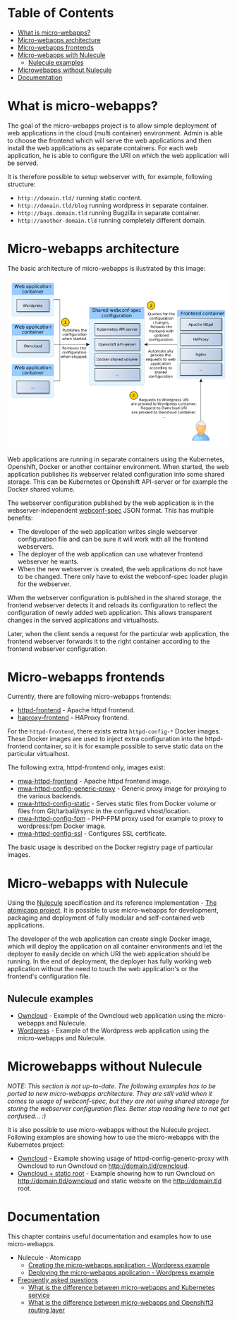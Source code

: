 Table of Contents
=================

  * [What is micro-webapps?](#what-is-micro-webapps)
  * [Micro-webapps architecture](#micro-webapps-architecture)
  * [Micro-webapps frontends](#micro-webapps-frontends)
  * [Micro-webapps with Nulecule](#micro-webapps-with-nulecule)
    * [Nulecule examples](#nulecule-examples)
  * [Microwebapps without Nulecule](#microwebapps-without-nulecule)
  * [Documentation](#documentation)

# What is micro-webapps?
The goal of the micro-webapps project is to allow simple deployment of web applications in the cloud (multi container) environment. Admin is able to choose the frontend which will serve the web applications and then install the web applications as separate containers. For each web application, he is able to configure the URI on which the web application will be served.

It is therefore possible to setup webserver with, for example, following structure:

- `http://domain.tld/` running static content.
- `http://domain.tld/blog` running wordpress in separate container.
- `http://bugs.domain.tld` running Bugzilla in separate container.
- `http://another-domain.tld` running completely different domain.

# Micro-webapps architecture

The basic architecture of micro-webapps is ilustrated by this image:

![Micro-webapps architecture](graphics/architecture.png)

Web applications are running in separate containers using the Kubernetes, Openshift, Docker or another container environment. When started, the web application publishes its webserver related configuration into some shared storage. This can be Kubernetes or Openshift API-server or for example the Docker shared volume.

The webserver configuration published by the web application is in the webserver-independent [webconf-spec](https://github.com/micro-webapps/webconf-spec) JSON format. This has multiple benefits:

- The developer of the web application writes single webserver configuration file and can be sure it will work with all the frontend webservers.
- The deployer of the web application can use whatever frontend webserver he wants.
- When the new webserver is created, the web applications do not have to be changed. There only have to exist the webconf-spec loader plugin for the webserver.

When the webserver configuration is published in the shared storage, the frontend webserver detects it and reloads its configuration to reflect the configuration of newly added web application. This allows transparent changes in the served applications and virtualhosts.

Later, when the client sends a request for the particular web application, the frontend webserver forwards it to the right container according to the frontend webserver configuration.

# Micro-webapps frontends

Currently, there are following micro-webapps frontends:

- [httpd-frontend](https://registry.hub.docker.com/u/microwebapps/httpd-frontend/) - Apache httpd frontend.
- [haproxy-frontend](https://registry.hub.docker.com/u/microwebapps/haproxy-frontend/) - HAProxy frontend.

For the `httpd-frontend`, there exists extra `httpd-config-*` Docker images. These Docker images are used to inject extra configuration into the httpd-frontend container, so it is for example possible to serve static data on the particular virtualhost.

The following extra, httpd-frontend only, images exist:
* [mwa-httpd-frontend](https://registry.hub.docker.com/u/microwebapps/mwa-httpd-frontend/) - Apache httpd frontend image.
* [mwa-httpd-config-generic-proxy](https://registry.hub.docker.com/u/microwebapps/mwa-httpd-config-generic-proxy/) - Generic proxy image for proxying to the various backends.
* [mwa-httpd-config-static](https://registry.hub.docker.com/u/microwebapps/mwa-httpd-config-static/) - Serves static files from Docker volume or files from Git/tarball/rsync in the configured vhost/location.
* [mwa-httpd-config-fpm](https://registry.hub.docker.com/u/microwebapps/mwa-httpd-config-fpm/) - PHP-FPM proxy used for example to proxy to wordpress:fpm Docker image.
* [mwa-httpd-config-ssl](https://registry.hub.docker.com/u/microwebapps/mwa-httpd-config-ssl/) - Configures SSL certificate.

The basic usage is described on the Docker registry page of particular images.

# Micro-webapps with Nulecule

Using the [Nulecule](https://github.com/projectatomic/nulecule/) specification and its reference implementation - [The atomicapp project](https://github.com/projectatomic/atomicapp). It is possible to use micro-webapps for development, packaging and deployment of fully modular and self-contained web applications.

The developer of the web application can create single Docker image, which will deploy the application on all container environments and let the deployer to easily decide on which URI the web application should be running. In the end of deployment, the deployer has fully working web application without the need to touch the web application's or the frontend's configuration file.

## Nulecule examples

- [Owncloud](https://github.com/micro-webapps/micro-webapps/tree/master/nulecules/owncloud) - Example of the Owncloud web application using the micro-webapps and Nulecule.
- [Wordpress](https://github.com/micro-webapps/micro-webapps/tree/master/nulecules/wordpress) - Example of the Wordpress web application using the micro-webapps and Nulecule.

# Microwebapps without Nulecule

*NOTE: This section is not up-to-date. The following examples has to be ported to new micro-webapps architecture. They are still valid when it comes to usage of webconf-spec, but they are not using shared storage for storing the webserver configuration files. Better stop reading here to not get confused... :)*

It is also possible to use micro-webapps without the Nulecule project. Following examples are showing how to use the micro-webapps with the Kubernetes project:

- [Owncloud](https://github.com/micro-webapps/micro-webapps/tree/master/examples/owncloud/) - Example showing usage of httpd-config-generic-proxy with Owncloud to run Owncloud on http://domain.tld/owncloud.
- [Owncloud + static root](https://github.com/micro-webapps/micro-webapps/tree/master/examples/owncloud-static-root/) - Example showing how to run Owncloud on http://domain.tld/owncloud and static website on the http://domain.tld root.

# Documentation

This chapter contains useful documentation and examples how to use micro-webapps.

  * Nulecule - Atomicapp
    * [Creating the micro-webapps application - Wordpress example](docs/create-wordpress-webapp.md)
    * [Deploying the micro-webapps application - Wordpress example](docs/deploy-wordpress-webapp.md)
  * [Frequently asked questions](docs/faq.md)
    * [What is the difference between micro-webapps and Kubernetes service](docs/faq.md#what-is-the-difference-between-micro-webapps-and-kubernetes-service)
    * [What is the difference between micro-webapps and Openshift3 routing layer](docs/faq.md#what-is-the-difference-between-micro-webapps-and-openshift3-routing-layer)

